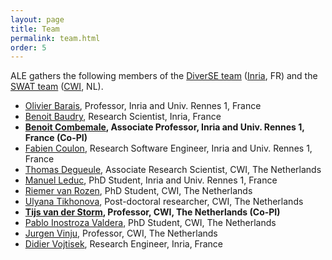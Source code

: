 ```yaml
---
layout: page
title: Team
permalink: team.html
order: 5
---
```


ALE gathers the following members of the [DiverSE team](http://diverse.irisa.fr/) ([Inria](https://www.inria.fr/), FR) and 
the [SWAT team](https://www.cwi.nl/research-groups/software-analysis-and-transformation) ([CWI](https://www.cwi.nl), NL).

* [Olivier Barais](https://olivier.barais.fr), Professor, Inria and Univ. Rennes 1, France
* [Benoit Baudry](https://people.rennes.inria.fr/Benoit.Baudry/), Research Scientist, Inria, France
* **[Benoit Combemale](http://people.irisa.fr/Benoit.Combemale/), Associate Professor, Inria and Univ. Rennes 1, France (Co-PI)**
* [Fabien Coulon](http://www.doyoubuzz.com/fabien-coulon), Research Software Engineer, Inria and Univ. Rennes 1, France
* [Thomas Degueule](http://people.irisa.fr/Thomas.Degueule/), Associate Research Scientist, CWI, The Netherlands
* [Manuel Leduc](https://mleduc.xyz/), PhD Student, Inria and Univ. Rennes 1, France
* [Riemer van Rozen](https://www.cwi.nl/people/riemer-van-rozen), PhD Student, CWI, The Netherlands
* [Ulyana Tikhonova](https://www.cwi.nl/people/ulyana-tikhonova), Post-doctoral researcher, CWI, The Netherlands
* **[Tijs van der Storm](http://homepages.cwi.nl/~storm/), Professor, CWI, The Netherlands (Co-PI)**
* [Pablo Inostroza Valdera](https://www.cwi.nl/people/pablo-inostroza-valdera), PhD Student, CWI, The Netherlands
* [Jurgen Vinju](http://www.cwi.nl/~jurgenv), Professor, CWI, The Netherlands
* [Didier Vojtisek](http://people.rennes.inria.fr/Didier.Vojtisek), Research Engineer, Inria, France
